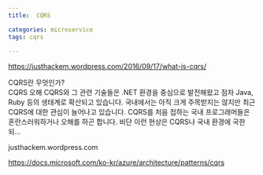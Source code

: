 ```yaml
---
title:  CQRS

categories: microservice 
tags: cqrs
 
---
```


  
  
https://justhackem.wordpress.com/2016/09/17/what-is-cqrs/  
  
  
CQRS란 무엇인가?  
CQRS 오해 CQRS와 그 관련 기술들은 .NET 환경을 중심으로 발전해왔고 점차 Java, Ruby 등의 생태계로 확산되고 있습니다. 국내에서는 아직 크게 주목받지는 않지만 최근 CQRS에 대한 관심이 늘어나고 있습니다. CQRS를 처음 접하는 국내 프로그래머들은 혼란스러워하거나 오해를 하곤 합니다. 비단 이런 현상은 CQRS나 국내 환경에 국한되…  
  
justhackem.wordpress.com  
  
https://docs.microsoft.com/ko-kr/azure/architecture/patterns/cqrs  
  
